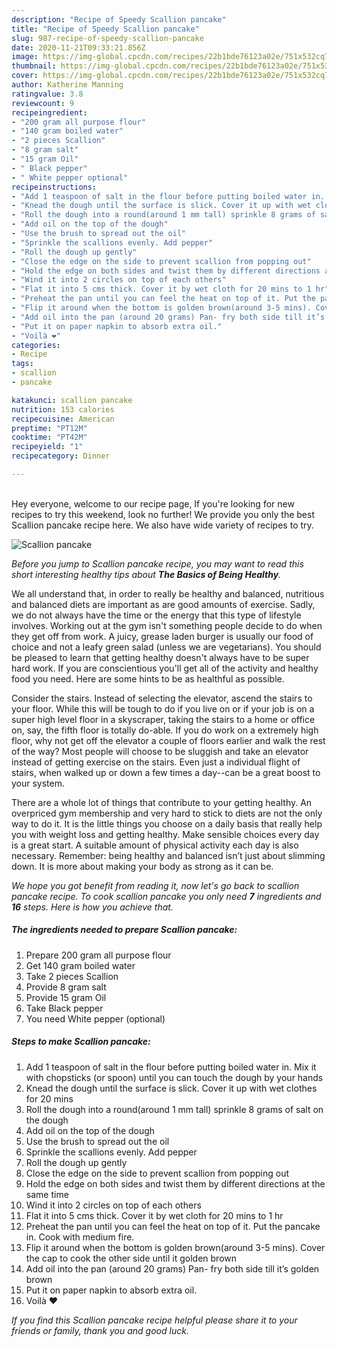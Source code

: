 ```yaml
---
description: "Recipe of Speedy Scallion pancake"
title: "Recipe of Speedy Scallion pancake"
slug: 987-recipe-of-speedy-scallion-pancake
date: 2020-11-21T09:33:21.856Z
image: https://img-global.cpcdn.com/recipes/22b1bde76123a02e/751x532cq70/scallion-pancake-recipe-main-photo.jpg
thumbnail: https://img-global.cpcdn.com/recipes/22b1bde76123a02e/751x532cq70/scallion-pancake-recipe-main-photo.jpg
cover: https://img-global.cpcdn.com/recipes/22b1bde76123a02e/751x532cq70/scallion-pancake-recipe-main-photo.jpg
author: Katherine Manning
ratingvalue: 3.8
reviewcount: 9
recipeingredient:
- "200 gram all purpose flour"
- "140 gram boiled water"
- "2 pieces Scallion"
- "8 gram salt"
- "15 gram Oil"
- " Black pepper"
- " White pepper optional"
recipeinstructions:
- "Add 1 teaspoon of salt in the flour before putting boiled water in. Mix it with chopsticks (or spoon) until you can touch the dough by your hands"
- "Knead the dough until the surface is slick. Cover it up with wet clothes for 20 mins"
- "Roll the dough into a round(around 1 mm tall) sprinkle 8 grams of salt on the dough"
- "Add oil on the top of the dough"
- "Use the brush to spread out the oil"
- "Sprinkle the scallions evenly. Add pepper"
- "Roll the dough up gently"
- "Close the edge on the side to prevent scallion from popping out"
- "Hold the edge on both sides and twist them by different directions at the same time"
- "Wind it into 2 circles on top of each others"
- "Flat it into 5 cms thick. Cover it by wet cloth for 20 mins to 1 hr"
- "Preheat the pan until you can feel the heat on top of it. Put the pancake in. Cook with medium fire."
- "Flip it around when the bottom is golden brown(around 3-5 mins). Cover the cap to cook the other side until it golden brown"
- "Add oil into the pan (around 20 grams) Pan- fry both side till it’s golden brown"
- "Put it on paper napkin to absorb extra oil."
- "Voilà ❤️"
categories:
- Recipe
tags:
- scallion
- pancake

katakunci: scallion pancake 
nutrition: 153 calories
recipecuisine: American
preptime: "PT12M"
cooktime: "PT42M"
recipeyield: "1"
recipecategory: Dinner

---
```

<br>
Hey everyone, welcome to our recipe page, If you're looking for new recipes to try this weekend, look no further! We provide you only the best Scallion pancake recipe here. We also have wide variety of recipes to try.
<br>


![Scallion pancake](https://img-global.cpcdn.com/recipes/22b1bde76123a02e/751x532cq70/scallion-pancake-recipe-main-photo.jpg)

<i>Before you jump to Scallion pancake recipe, you may want to read this short interesting healthy tips about <strong>The Basics of Being Healthy</strong>.</i>

We all understand that, in order to really be healthy and balanced, nutritious and balanced diets are important as are good amounts of exercise. Sadly, we do not always have the time or the energy that this type of lifestyle involves. Working out at the gym isn't something people decide to do when they get off from work. A juicy, grease laden burger is usually our food of choice and not a leafy green salad (unless we are vegetarians). You should be pleased to learn that getting healthy doesn't always have to be super hard work. If you are conscientious you'll get all of the activity and healthy food you need. Here are some hints to be as healthful as possible.

Consider the stairs. Instead of selecting the elevator, ascend the stairs to your floor. While this will be tough to do if you live on or if your job is on a super high level floor in a skyscraper, taking the stairs to a home or office on, say, the fifth floor is totally do-able. If you do work on a extremely high floor, why not get off the elevator a couple of floors earlier and walk the rest of the way? Most people will choose to be sluggish and take an elevator instead of getting exercise on the stairs. Even just a individual flight of stairs, when walked up or down a few times a day--can be a great boost to your system. 

There are a whole lot of things that contribute to your getting healthy. An overpriced gym membership and very hard to stick to diets are not the only way to do it. It is the little things you choose on a daily basis that really help you with weight loss and getting healthy. Make sensible choices every day is a great start. A suitable amount of physical activity each day is also necessary. Remember: being healthy and balanced isn’t just about slimming down. It is more about making your body as strong as it can be. 


<i>We hope you got benefit from reading it, now let's go back to scallion pancake recipe. To cook scallion pancake you only need <strong>7</strong> ingredients and <strong>16</strong> steps. Here is how you achieve that.
</i>

##### The ingredients needed to prepare Scallion pancake:

1. Prepare 200 gram all purpose flour
1. Get 140 gram boiled water
1. Take 2 pieces Scallion
1. Provide 8 gram salt
1. Provide 15 gram Oil
1. Take  Black pepper
1. You need  White pepper (optional)


##### Steps to make Scallion pancake:

1. Add 1 teaspoon of salt in the flour before putting boiled water in. Mix it with chopsticks (or spoon) until you can touch the dough by your hands
1. Knead the dough until the surface is slick. Cover it up with wet clothes for 20 mins
1. Roll the dough into a round(around 1 mm tall) sprinkle 8 grams of salt on the dough
1. Add oil on the top of the dough
1. Use the brush to spread out the oil
1. Sprinkle the scallions evenly. Add pepper
1. Roll the dough up gently
1. Close the edge on the side to prevent scallion from popping out
1. Hold the edge on both sides and twist them by different directions at the same time
1. Wind it into 2 circles on top of each others
1. Flat it into 5 cms thick. Cover it by wet cloth for 20 mins to 1 hr
1. Preheat the pan until you can feel the heat on top of it. Put the pancake in. Cook with medium fire.
1. Flip it around when the bottom is golden brown(around 3-5 mins). Cover the cap to cook the other side until it golden brown
1. Add oil into the pan (around 20 grams) Pan- fry both side till it’s golden brown
1. Put it on paper napkin to absorb extra oil.
1. Voilà ❤️


<i>If you find this Scallion pancake recipe helpful please share it to your friends or family, thank you and good luck.</i>

